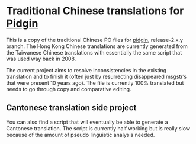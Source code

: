 Traditional Chinese translations for [Pidgin](https://pidgin.im)
================================================================

This is a copy of the traditional Chinese PO files for [pidgin](https://pidgin.im), release-2.x.y branch.
The Hong Kong Chinese translations are currently generated from the Taiwanese Chinese translations
with essentially the same script that was used way back in 2008.

The current project aims to resolve inconsistencies in the existing translation
and to finish it (often just by resurrecting disappeared msgstr’s that were present 10 years ago).
The file is currently 100% translated
but needs to go through copy and comparative editing.

Cantonese translation side project
----------------------------------

You can also find a script that will eventually be able to generate a Cantonese translation.
The script is currently half working but is really slow because of the amount of pseudo linguistic analysis needed.

